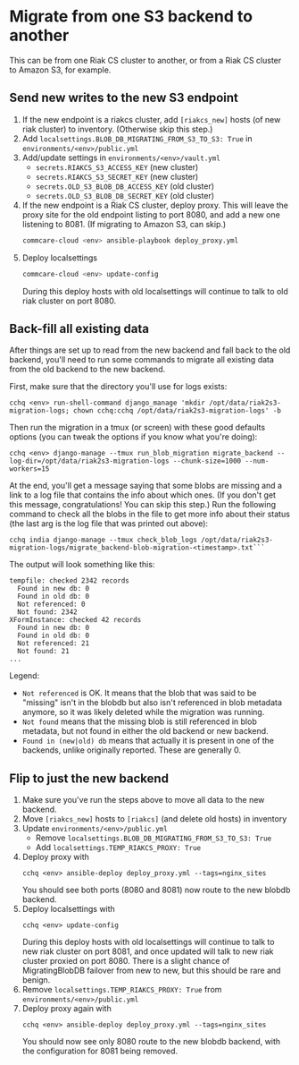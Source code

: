 # Migrate from one S3 backend to another

This can be from one Riak CS cluster to another,
or from a Riak CS cluster to Amazon S3, for example.

## Send new writes to the new S3 endpoint

1. If the new endpoint is a riakcs cluster,
   add `[riakcs_new]` hosts (of new riak cluster) to inventory.
   (Otherwise skip this step.)
2. Add `localsettings.BLOB_DB_MIGRATING_FROM_S3_TO_S3: True`
   in `environments/<env>/public.yml`
3. Add/update settings in `environments/<env>/vault.yml`
   - `secrets.RIAKCS_S3_ACCESS_KEY` (new cluster)
   - `secrets.RIAKCS_S3_SECRET_KEY` (new cluster)
   - `secrets.OLD_S3_BLOB_DB_ACCESS_KEY` (old cluster)
   - `secrets.OLD_S3_BLOB_DB_SECRET_KEY` (old cluster)
4. If the new endpoint is a Riak CS cluster, deploy proxy.
   This will leave the proxy site for the old endpoint listing to port 8080,
   and add a new one listening to 8081. (If migrating to Amazon S3, can skip.)
    ```bash
    commcare-cloud <env> ansible-playbook deploy_proxy.yml
    ```
5. Deploy localsettings
    ```bash
    commcare-cloud <env> update-config
    ```
   During this deploy hosts with old localsettings will continue to talk
   to old riak cluster on port 8080.

## Back-fill all existing data

After things are set up to read from the new backend and fall back to the old backend,
you'll need to run some commands to migrate all existing data
from the old backend to the new backend.

First, make sure that the directory you'll use for logs exists:

```
cchq <env> run-shell-command django_manage 'mkdir /opt/data/riak2s3-migration-logs; chown cchq:cchq /opt/data/riak2s3-migration-logs' -b
```

Then run the migration in a tmux (or screen) with these good defaults options
(you can tweak the options if you know what you're doing):
```
cchq <env> django-manage --tmux run_blob_migration migrate_backend --log-dir=/opt/data/riak2s3-migration-logs --chunk-size=1000 --num-workers=15
```

At the end, you'll get a message saying that some blobs are missing
and a link to a log file that contains the info about which ones.
(If you don't get this message, congratulations! You can skip this step.)
Run the following command to check all the blobs in the file to get more info
about their status (the last arg is the log file that was printed out above):

```
cchq india django-manage --tmux check_blob_logs /opt/data/riak2s3-migration-logs/migrate_backend-blob-migration-<timestamp>.txt```
```

The output will look something like this:

```
tempfile: checked 2342 records
  Found in new db: 0
  Found in old db: 0
  Not referenced: 0
  Not found: 2342
XFormInstance: checked 42 records
  Found in new db: 0
  Found in old db: 0
  Not referenced: 21
  Not found: 21
...
```

Legend:
- `Not referenced` is OK. It means that the blob that was said to be "missing"
  isn't in the blobdb but also isn't referenced in blob metadata anymore, so it was likely deleted
  while the migration was running.
- `Not found` means that the missing blob is still referenced in blob metadata,
  but not found in either the old backend or new backend.
- `Found in (new|old) db` means that actually it is present in one of the backends,
  unlike originally reported. These are generally 0. 

## Flip to just the new backend
1. Make sure you've run the steps above to move all data to the new backend.
2. Move `[riakcs_new]` hosts to `[riakcs]` (and delete old hosts) in inventory
3. Update `environments/<env>/public.yml`
   - Remove `localsettings.BLOB_DB_MIGRATING_FROM_S3_TO_S3: True`
   - Add    `localsettings.TEMP_RIAKCS_PROXY: True`
4. Deploy proxy with
   ```
   cchq <env> ansible-deploy deploy_proxy.yml --tags=nginx_sites 
   ```
   You should see both ports (8080 and 8081) now route to the new blobdb backend.
5. Deploy localsettings with
   ```
   cchq <env> update-config
   ```
   During this deploy hosts with old localsettings will continue to talk
   to new riak cluster on port 8081, and once updated will talk to new riak
   cluster proxied on port 8080. There is a slight chance of MigratingBlobDB
   failover from new to new, but this should be rare and benign.
6. Remove `localsettings.TEMP_RIAKCS_PROXY: True` from `environments/<env>/public.yml`
7. Deploy proxy again with
   ```
   cchq <env> ansible-deploy deploy_proxy.yml --tags=nginx_sites 
   ```
   You should now see only 8080 route to the new blobdb backend,
   with the configuration for 8081 being removed.
